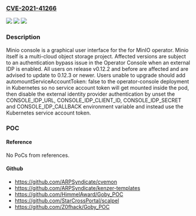 ### [CVE-2021-41266](https://cve.mitre.org/cgi-bin/cvename.cgi?name=CVE-2021-41266)
![](https://img.shields.io/static/v1?label=Product&message=console&color=blue)
![](https://img.shields.io/static/v1?label=Version&message=n%2Fa&color=blue)
![](https://img.shields.io/static/v1?label=Vulnerability&message=CWE-306%3A%20Missing%20Authentication%20for%20Critical%20Function&color=brighgreen)

### Description

Minio console is a graphical user interface for the for MinIO operator. Minio itself is a multi-cloud object storage project. Affected versions are subject to an authentication bypass issue in the Operator Console when an external IDP is enabled. All users on release v0.12.2 and before are affected and are advised to update to 0.12.3 or newer. Users unable to upgrade should add automountServiceAccountToken: false to the operator-console deployment in Kubernetes so no service account token will get mounted inside the pod, then disable the external identity provider authentication by unset the CONSOLE_IDP_URL, CONSOLE_IDP_CLIENT_ID, CONSOLE_IDP_SECRET and CONSOLE_IDP_CALLBACK environment variable and instead use the Kubernetes service account token.

### POC

#### Reference
No PoCs from references.

#### Github
- https://github.com/ARPSyndicate/cvemon
- https://github.com/ARPSyndicate/kenzer-templates
- https://github.com/HimmelAward/Goby_POC
- https://github.com/StarCrossPortal/scalpel
- https://github.com/Z0fhack/Goby_POC

